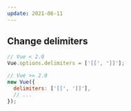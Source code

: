 ```yaml
---
update: 2021-06-11
---
```


## Change delimiters

```javascript
// Vue < 2.0
Vue.options.delimiters = ['[[', ']]'];

// Vue >= 2.0
new Vue({
  delimiters: ['[[', ']]'],
  // ...
});
```
